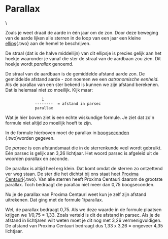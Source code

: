 # Parallax

\

Zoals je weet draait de aarde in één jaar om de zon. Door deze beweging
van de aarde lijken alle sterren in de loop van een jaar een kleine
[ellips](ellips.html){.two} aan de hemel te beschrijven.

De straal (dat is de halve middellijn) van dit ellipsje is precies
gelijk aan het hoekje waaronder je vanaf die ster de straal van de
aardbaan zou zien. Dit hoekje wordt *parallax* genoemd.

De straal van de aardbaan is de gemiddelde afstand aarde zon. De
gemiddelde afstand aarde - zon noemen we een *astronomische eenheid.*
Als de parallax van een ster bekend is kunnen we zijn afstand berekenen.
Dat is helemaal niet zo moeilijk. Kijk maar:

                    1
                 --------  = afstand in parsec
                 parallax

Wat je hier boven ziet is een echte wiskundige formule. Je ziet dat
zo\'n formule niet altijd zo moeilijk hoeft te zijn.

In de formule hierboven moet de parallax in [boogseconden\
](hoeken.html){.two}worden gegeven.

De *parsec* is een afstandsmaat die in de sterrenkunde veel wordt
gebruikt. Eén parsec is gelijk aan 3,26 lichtjaar. Het woord parsec is
afgeleid uit de woorden *par*allax en *sec*onde.

De parallax is altijd heel erg klein. Dat komt omdat de sterren zo
ontzettend ver weg staan. De ster die het dichtst bij ons staat heet
[Proxima Centauri](proxima.html){.two}. Van alle sterren heeft Proxima
Centauri daarom de grootste parallax. Toch bedraagt die parallax niet
meer dan 0,75 boogseconden.

Nu je de parallax van Proxima Centauri weet kun je zelf zijn afstand
uitrekenen. Dat ging met de formule 1/parallax.

Wel, de parallax bedraagt 0,75. Als we deze waarde in de formule
plaatsen krijgen we 1/0,75 = 1,33. Zoals verteld is dit de afstand in
parsec. Als je de afstand in lichtjaren wilt weten moet je dit nog met
3,26 vermenigvuldigen. De afstand van Proxima Centauri bedraagt dus 1,33
x 3,26 = ongeveer 4,35 lichtjaar.
